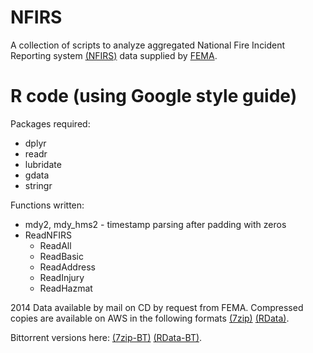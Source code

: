 # NFIRS
A collection of scripts to analyze aggregated National Fire Incident Reporting system 
[(NFIRS)](https://www.nfirs.fema.gov/) data supplied by [FEMA](https://www.fema.gov). 

# R code (using Google style guide)
Packages required:  
* dplyr  
* readr  
* lubridate  
* gdata  
* stringr  

Functions written:  
* mdy2, mdy_hms2 - timestamp parsing after padding with zeros  
* ReadNFIRS  
  + ReadAll  
  + ReadBasic  
  + ReadAddress  
  + ReadInjury  
  + ReadHazmat  

2014 Data available by mail on CD by request from FEMA. Compressed copies are available on AWS in the following formats
[(7zip)](https://s3.amazonaws.com/cpsm.nfirs/NFIRS-2014/NFIRS2014.7z)
[(RData)](https://s3.amazonaws.com/cpsm.nfirs/NFIRS-2014/NFIRS2014.RData).

Bittorrent versions here: [(7zip-BT)](https://s3.amazonaws.com/cpsm.nfirs/NFIRS-2014/NFIRS2014.7z?torrent)
[(RData-BT)](https://s3.amazonaws.com/cpsm.nfirs/NFIRS-2014/NFIRS2014.RData?torrent).

